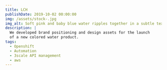 ```yaml
---
title: LCH
publishDate: 2019-10-02 00:00:00
img: /assets/stock-.jpg
img_alt: Soft pink and baby blue water ripples together in a subtle texture.
description: |
  We developed brand positioning and design assets for the launch
  of a new colored water product.
tags:
  - Openshift
  - Automation
  - 3scale API management
  - aws
---
```

